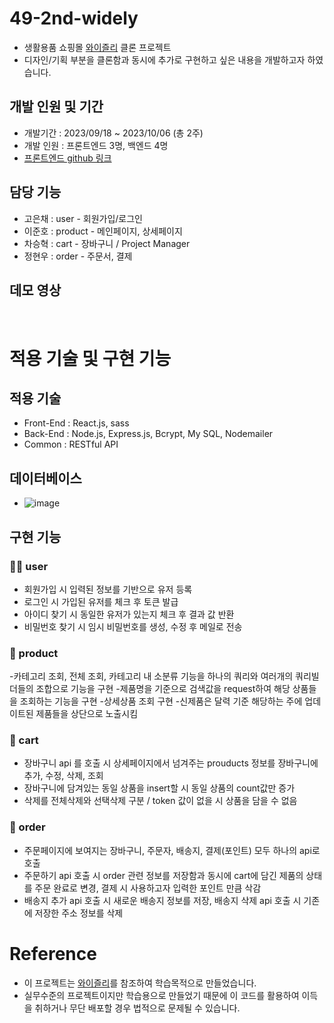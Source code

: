 # 49-2nd-widely
- 생활용품 쇼핑몰 [와이즐리](https://wisely.store/) 클론 프로젝트
- 디자인/기획 부분을 클론함과 동시에 추가로 구현하고 싶은 내용을 개발하고자 하였습니다.

## 개발 인원 및 기간
- 개발기간 : 2023/09/18 ~ 2023/10/06 (총 2주)
- 개발 인원 : 프론트엔드 3명, 백엔드 4명
- [프론트엔드 github 링크](https://github.com/wecode-bootcamp-korea/49-2nd-widely-frontend) <br>

## 담당 기능
- 고은채 : user - 회원가입/로그인 <br>
- 이준호 : product - 메인페이지, 상세페이지 <br>
- 차승혁 : cart - 장바구니 / Project Manager<br>
- 정현우 : order - 주문서, 결제<br>

## 데모 영상
<br>

# 적용 기술 및 구현 기능
## 적용 기술
- Front-End : React.js, sass
- Back-End : Node.js, Express.js, Bcrypt, My SQL, Nodemailer
- Common : RESTful API <br>

## 데이터베이스
- ![image](https://github.com/wecode-bootcamp-korea/49-2nd-widely-backend/assets/124764329/fa9fc799-3d92-4e3b-b4de-fdab1fc80dc7)


## 구현 기능
### 👩‍💻 user
- 회원가입 시 입력된 정보를 기반으로 유저 등록
- 로그인 시 가입된 유저를 체크 후 토큰 발급
- 아이디 찾기 시 동일한 유저가 있는지 체크 후 결과 값 반환
- 비밀번호 찾기 시 임시 비밀번호를 생성, 수정 후 메일로 전송
### 🎁 product
-카테고리 조회, 전체 조회, 카테고리 내 소분류 기능을 하나의 쿼리와 여러개의 쿼리빌더들의 조합으로 기능을 구현
-제품명을 기준으로 검색값을 request하여 해당 상품들을 조회하는 기능을 구현
-상세상품 조회 구현
-신제품은 달력 기준 해당하는 주에 업데이트된 제품들을 상단으로 노출시킴

### 🛒 cart
- 장바구니 api 를 호출 시 상세페이지에서 넘겨주는 prouducts 정보를 장바구니에 추가, 수정, 삭제, 조회
- 장바구니에 담겨있는 동일 상품을 insert할 시 동일 상품의 count값만 증가
- 삭제를 전체삭제와 선택삭제 구분 / token 값이 없을 시 상품을 담을 수 없음
### 💸 order
- 주문페이지에 보여지는 장바구니, 주문자, 배송지, 결제(포인트) 모두 하나의 api로 호출 
- 주문하기 api 호출 시 order 관련 정보를 저장함과 동시에 cart에 담긴 제품의 상태를 주문 완료로 변경, 결제 시 사용하고자 입력한 포인트 만큼 삭감
- 배송지 추가 api 호출 시 새로운 배송지 정보를 저장, 배송지 삭제 api 호출 시 기존에 저장한 주소 정보를 삭제

# Reference
- 이 프로젝트는 [와이즐리](https://wisely.store/)를 참조하여 학습목적으로 만들었습니다.
- 실무수준의 프로젝트이지만 학습용으로 만들었기 때문에 이 코드를 활용하여 이득을 취하거나 무단 배포할 경우 법적으로 문제될 수 있습니다.
